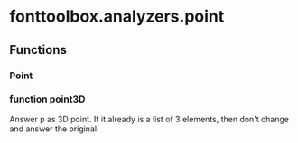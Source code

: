 # fonttoolbox.analyzers.point


## Functions

### Point
### function point3D
Answer p as 3D point. If it already is a list of 3 elements, then don't change
and answer the original.

